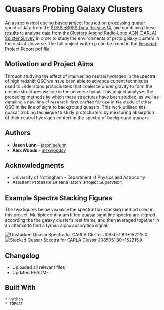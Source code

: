 # Quasars Probing Galaxy Clusters

An astrophysical coding based project focused on processing quasar spectral data from the [SDSS eBOSS Data Release 14](https://dr15.sdss.org), and combining these results to analyse data from the [Clusters Around Radio-Loud AGN (CARLA) Spizter Survey](http://arxiv.org/abs/1304.0770) in order to study the environments of proto galaxy clusters in the distant Universe. The full project write-up can be found in the [Research Project Report pdf file](Research_Project_Report.pdf).

## Motivation and Project Aims

Through studying the effect of intervening neutral hydrogen in the spectra of high redshift QSO we have been able to advance current techniques used to understand protoclusters
that coalesce under gravity to form the cosmic structures we see in the universe today. This
project analyses the preceding methods by which these structures have been studied, as well as
detailing a new line of research, first crafted for use in the study of other QSO in the line of sight
to background quasars. This work utilised this quasar probing technique
to study protoclusters by measuring absorption of their neutral hydrogen content in the spectra of
background quasars.

## Authors

* **Jason Lunn** - [jasonleelunn](https://github.com/jasonleelunn)
* **Alex Woods** - [alexwoodsy](https://github.com/alexwoodsy)

## Acknowledgments

* University of Nottingham - Department of Physics and Astronomy
* Assistant Professor Dr Nina Hatch (Project Supervisor)

## Example Spectra Stacking Figures

The two figures below visualise the spectral flux stacking method used in this project. Multiple continuum fitted quasar sight line spectra are aligned according the the galaxy cluster's rest frame, and then averaged together in an attempt to find a Lyman alpha absorption signal.

![Unstacked Quasar Spectra for CARLA Cluster J085051.80+152215.0](Stacking_Figures/J085051\.80\+152215\.0_unstacked.svg "Unstacked Quasar Spectra for CARLA Cluster J085051.80+152215.0")
![Stacked Quasar Spectra for CARLA Cluster J085051.80+152215.0](Stacking_Figures/J085051\.80\+152215\.0_stacked.svg "Stacked Quasar Spectra for CARLA Cluster J085051.80+152215.0")

## Changelog

* Uploaded all relevant files
* Updated README

## Built With

```
* Python
* TOPCAT
